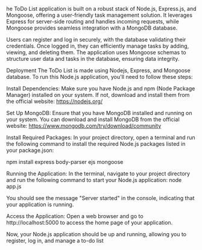 he ToDo List application is built on a robust stack of Node.js, Express.js, and Mongoose, offering a user-friendly task management solution. It leverages Express for server-side routing and handles incoming requests, while Mongoose provides seamless integration with a MongoDB database.

Users can register and log in securely, with the database validating their credentials. Once logged in, they can efficiently manage tasks by adding, viewing, and deleting them. The application uses Mongoose schemas to structure user data and tasks in the database, ensuring data integrity.

Deployment
The ToDo List is made using Nodejs, Express, and Mongoose database. To run this Node.js application, you'll need to follow these steps:

Install Dependencies: Make sure you have Node.js and npm (Node Package Manager) installed on your system. If not, download and install them from the official website: https://nodejs.org/

Set Up MongoDB: Ensure that you have MongoDB installed and running on your system. You can download and install MongoDB from the official website: https://www.mongodb.com/try/download/community

Install Required Packages: In your project directory, open a terminal and run the following command to install the required Node.js packages listed in your package.json:

npm install express body-parser ejs mongoose

Running the Application: In the terminal, navigate to your project directory and run the following command to start your Node.js application:
node app.js

You should see the message "Server started" in the console, indicating that your application is running.

Access the Application: Open a web browser and go to http://localhost:5000 to access the home page of your application.

Now, your Node.js application should be up and running, allowing you to register, log in, and manage a to-do list
